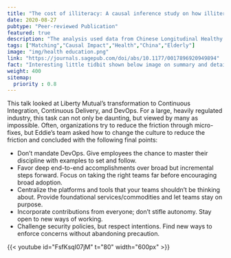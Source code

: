 ```yaml
---
title: "The cost of illiteracy: A causal inference study on how illiteracy affects physical and mental health. Health Education Journal, 0017896920949894."
date: 2020-08-27
pubtype: "Peer-reviewed Publication"
featured: true
description: "The analysis used data from Chinese Longitudinal Healthy Longevity Survey. Matching methodologies controlled for confounding variables including age, sex, living sites, access to tap water and financial support. Illiteracy was found to have a significant impact on physical health, exercise habits, anxiety, loneliness and happiness. On average, illiteracy decreased physical health by 19.9%, decreased exercise habits by 7%, increased anxiety by 11.56%, increased loneliness by 17.6% and decreased happiness by 11.3%. Findings confirm the past literature in which illiteracy has been found to be adversely associated with physical and mental health. The analysis uniquely found that illiteracy had a higher cost on mental health as compared to physical health for elderly people in China."
tags: ["Matching","Causal Impact","Health","China","Elderly"]
image: "img/health education.png"
link: "https://journals.sagepub.com/doi/abs/10.1177/0017896920949894"
fact: "Interesting little tidbit shown below image on summary and detail page"
weight: 400
sitemap:
  priority : 0.8
---
```



This talk looked at Liberty Mutual’s transformation to Continuous Integration, Continuous Delivery, and DevOps. For a large, heavily regulated industry, this task can not only be daunting, but viewed by many as impossible. Often, organizations try to reduce the friction through micro-fixes, but Eddie’s team asked how to change the culture to reduce the friction and concluded with the following final points:

- Don’t mandate DevOps. Give employees the chance to master their discipline with examples to set and follow.
- Favor deep end-to-end accomplishments over broad but incremental steps forward. Focus on taking the right teams far before encouraging broad adoption.
- Centralize the platforms and tools that your teams shouldn’t be thinking about. Provide foundational services/commodities and let teams stay on purpose.
- Incorporate contributions from everyone; don’t stifle autonomy. Stay open to new ways of working.
- Challenge security policies, but respect intentions. Find new ways to enforce concerns without abandoning precaution.

{{< youtube id="FsfKsqI07jM" t="80" width="600px" >}}
